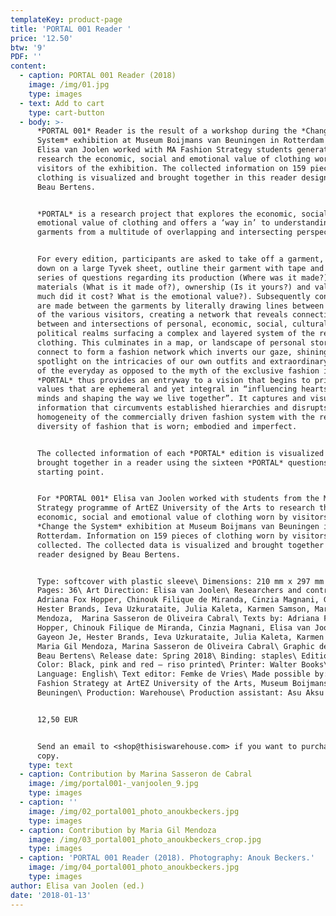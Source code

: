```yaml
---
templateKey: product-page
title: 'PORTAL 001 Reader '
price: '12.50'
btw: '9'
PDF: ''
content:
  - caption: PORTAL 001 Reader (2018)
    image: /img/01.jpg
    type: images
  - text: Add to cart
    type: cart-button
  - body: >-
      *PORTAL 001* Reader is the result of a workshop during the *Change the
      System* exhibition at Museum Boijmans van Beuningen in Rotterdam in which
      Elisa van Joolen worked with MA Fashion Strategy students generation 27 to
      research the economic, social and emotional value of clothing worn by
      visitors of the exhibition. The collected information on 159 pieces of
      clothing is visualized and brought together in this reader designed by
      Beau Bertens.


      *PORTAL* is a research project that explores the economic, social and
      emotional value of clothing and offers a ‘way in’ to understanding
      garments from a multitude of overlapping and intersecting perspectives.


      For every edition, participants are asked to take off a garment, lay it
      down on a large Tyvek sheet, outline their garment with tape and answer a
      series of questions regarding its production (Where was it made?),
      materials (What is it made of?), ownership (Is it yours?) and value (How
      much did it cost? What is the emotional value?). Subsequently connections
      are made between the garments by literally drawing lines between the items
      of the various visitors, creating a network that reveals connections
      between and intersections of personal, economic, social, cultural and
      political realms surfacing a complex and layered system of the reality of
      clothing. This culminates in a map, or landscape of personal stories that
      connect to form a fashion network which inverts our gaze, shining a
      spotlight on the intricacies of our own outfits and extraordinary aspects
      of the everyday as opposed to the myth of the exclusive fashion image.
      *PORTAL* thus provides an entryway to a vision that begins to prioritise
      values that are ephemeral and yet integral in “influencing hearts and
      minds and shaping the way we live together”. It captures and visualises
      information that circumvents established hierarchies and disrupts the
      homogeneity of the commercially driven fashion system with the refreshing
      diversity of fashion that is worn; embodied and imperfect.


      The collected information of each *PORTAL* edition is visualized and
      brought together in a reader using the sixteen *PORTAL* questions as their
      starting point.


      For *PORTAL 001* Elisa van Joolen worked with students from the MA Fashion
      Strategy programme of ArtEZ University of the Arts to research the
      economic, social and emotional value of clothing worn by visitors of the
      *Change the System* exhibition at Museum Boijmans van Beuningen in
      Rotterdam. Information on 159 pieces of clothing worn by visitors was
      collected. The collected data is visualized and brought together in a
      reader designed by Beau Bertens.


      Type: softcover with plastic sleeve\ Dimensions: 210 mm x 297 mm portrait\
      Pages: 36\ Art Direction: Elisa van Joolen\ Researchers and contributors:
      Adriana Fox Hopper, Chinouk Filique de Miranda, Cinzia Magnani, Gayeon Je,
      Hester Brands, Ieva Uzkurataite, Julia Kaleta, Karmen Samson, Maria Gil
      Mendoza,  Marina Sasseron de Oliveira Cabral\ Texts by: Adriana Fox
      Hopper, Chinouk Filique de Miranda, Cinzia Magnani, Elisa van Joolen,
      Gayeon Je, Hester Brands, Ieva Uzkurataite, Julia Kaleta, Karmen Samson,
      Maria Gil Mendoza, Marina Sasseron de Oliveira Cabral\ Graphic design:
      Beau Bertens\ Release date: Spring 2018\ Binding: staples\ Edition: 300\
      Color: Black, pink and red – riso printed\ Printer: Walter Books\
      Language: English\ Text editor: Femke de Vries\ Made possible by: MA
      Fashion Strategy at ArtEZ University of the Arts, Museum Boijmans van
      Beuningen\ Production: Warehouse\ Production assistant: Asu Aksu


      12,50 EUR


      Send an email to <shop@thisiswarehouse.com> if you want to purchase a
      copy.
    type: text
  - caption: Contribution by Marina Sasseron de Cabral
    image: /img/portal001-_vanjoolen_9.jpg
    type: images
  - caption: ''
    image: /img/02_portal001_photo_anoukbeckers.jpg
    type: images
  - caption: Contribution by Maria Gil Mendoza
    image: /img/03_portal001_photo_anoukbeckers_crop.jpg
    type: images
  - caption: 'PORTAL 001 Reader (2018). Photography: Anouk Beckers.'
    image: /img/04_portal001_photo_anoukbeckers.jpg
    type: images
author: Elisa van Joolen (ed.)
date: '2018-01-13'
---
```


